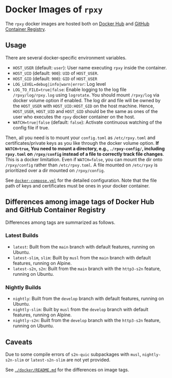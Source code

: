 # Docker Images of `rpxy`

The `rpxy` docker images are hosted both on [Docker Hub](https://hub.docker.com/r/jqtype/rpxy) and [GitHub Container Registry](https://github.com/junkurihara/rust-rpxy/pkgs/container/rust-rpxy).

## Usage

There are several docker-specific environment variables.

- `HOST_USER` (default: `user`): User name executing `rpxy` inside the container.
- `HOST_UID` (default: `900`): `UID` of `HOST_USER`.
- `HOST_GID` (default: `900`): `GID` of `HOST_USER`
- `LOG_LEVEL=debug|info|warn|error`: Log level
- `LOG_TO_FILE=true|false`: Enable logging to the log file `/rpxy/log/rpxy.log` using `logrotate`. You should mount `/rpxy/log` via docker volume option if enabled. The log dir and file will be owned by the `HOST_USER` with `HOST_UID:HOST_GID` on the host machine. Hence, `HOST_USER`, `HOST_UID` and `HOST_GID` should be the same as ones of the user who executes the `rpxy` docker container on the host.
- `WATCH=true|false` (default: `false`): Activate continuous watching of the config file if true.

Then, all you need is to mount your `config.toml` as `/etc/rpxy.toml` and certificates/private keys as you like through the docker volume option. **If `WATCH=true`, You need to mount a directory, e.g., `./rpxy-config/`, including `rpxy.toml` on `/rpxy/config` instead of a file to correctly track file changes**. This is a docker limitation. Even if `WATCH=false`, you can mount the dir onto `/rpxy/config` rather than `/etc/rpxy.toml`. A file mounted on `/etc/rpxy` is prioritized over a dir mounted on `/rpxy/config`.

See [`docker-compose.yml`](./docker-compose.yml) for the detailed configuration. Note that the file path of keys and certificates must be ones in your docker container.

## Differences among image tags of Docker Hub and GitHub Container Registry

Differences among tags are summarized as follows.

### Latest Builds

- `latest`: Built from the `main` branch with default features, running on Ubuntu.
- `latest-slim`, `slim`: Built by `musl` from the `main` branch with default features, running on Alpine.
- `latest-s2n`, `s2n`: Built from the `main` branch with the `http3-s2n` feature, running on Ubuntu.

### Nightly Builds

- `nightly`: Built from the `develop` branch with default features, running on Ubuntu.
- `nightly-slim`: Built by `musl` from the `develop` branch with default features, running on Alpine.
- `nightly-s2n`: Built from the `develop` branch with the `http3-s2n` feature, running on Ubuntu.

## Caveats

Due to some compile errors of `s2n-quic` subpackages with `musl`, `nightly-s2n-slim` or `latest-s2n-slim` are not yet provided.

See [`./docker/README.md`](./docker/README.md) for the differences on image tags.
